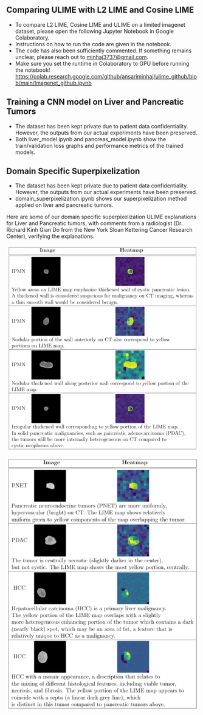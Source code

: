 ## Comparing ULIME with L2 LIME and Cosine LIME
* To compare L2 LIME, Cosine LIME and ULIME on a limited imagenet dataset, please open the following Jupyter Notebook in Google Colaboratory. 
* Instructions on how to run the code are given in the notebook. 
* The code has also been sufficiently commented. If something remains unclear, please reach out to minhaj3737@gmail.com. 
* Make sure you set the runtime in Colaboratory to GPU before running the notebook!
https://colab.research.google.com/github/ansariminhaj/ulime_github/blob/main/Imagenet_github.ipynb

## Training a CNN model on Liver and Pancreatic Tumors
* The dataset has been kept private due to patient data confidentiality. However, the outputs from our actual experiments have been preserved. 
* Both liver_model.ipynb and pancreas_model.ipynb show the train/validation loss graphs and performance metrics of the trained models.

## Domain Specific Superpixelization
* The dataset has been kept private due to patient data confidentiality. However, the outputs from our actual experiments have been preserved. 
* domain_superpixelization.ipynb shows our superpixelization method applied on liver and pancreatic tumors.

Here are some of our domain specific superpixelization ULIME explanations for Liver and Pancreatic tumors, with comments from a radiologist (Dr. Richard Kinh Gian Do from the New York Sloan Kettering Cancer Research Center), verifying the explanations.

![alt text](https://github.com/ansariminhaj/ulime_github/blob/main/doc1.PNG?raw=true)

![alt text](https://github.com/ansariminhaj/ulime_github/blob/main/doc2.PNG?raw=true)